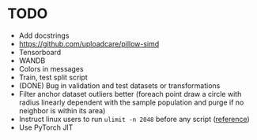 # TODO

* Add docstrings
* https://github.com/uploadcare/pillow-simd
* Tensorboard
* WANDB
* Colors in messages
* Train, test split script
* (DONE) Bug in validation and test datasets or transformations
* Filter anchor dataset outliers better (foreach point draw a circle with radius linearly dependent with the sample population and purge if no neighbor is within its area) 
* Instruct linux users to run `ulimit -n 2048` before any script ([reference](https://github.com/fastai/fastai/issues/23))
* Use PyTorch JIT 